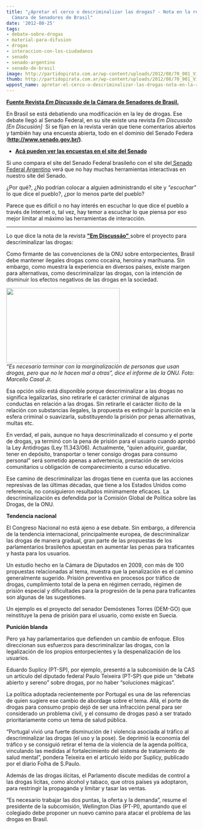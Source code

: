 ```yaml
---
title: "¿Apretar el cerco o descriminalizar las drogas? - Nota en la revista de la
  Cámara de Senadores de Brasil"
date: '2012-08-25'
tags:
- debate-sobre-drogas
- material-para-difusion
- drogas
- interaccion-con-los-ciudadanos
- senado
- senado-argentino
- senado-de-brasil
image: http://partidopirata.com.ar/wp-content/uploads/2012/08/70_901_Vicio_Viciado_04.jpg
thumb: http://partidopirata.com.ar/wp-content/uploads/2012/08/70_901_Vicio_Viciado_04-150x150.jpg
wppost_name: apretar-el-cerco-o-descriminalizar-las-drogas-nota-en-la-revista-de-la-camara-de-senadores-de-brasil
---
```


<strong><a href="http://www.senado.gov.br/NOTICIAS/JORNAL/EMDISCUSSAO/dependencia-quimica/mundo-e-as-drogas/apertar-o-cerco-ou-descriminalizar-as-drogas.aspx" target="_blank">Fuente Revista <em>Em Discussão</em> de la Cámara de Senadores de Brasil.</a></strong>

En Brasil se está debatiendo una modificación en la ley de drogas. Ese debate llegó al Senado Federal, en su site existe una revista <em>Em Discussão [En Discusión] </em> Si se fijan en la revista verán que tiene comentarios abiertos y también hay una encuesta abierta, todo en el dominio del Senado Federa (<strong><a href="http://www.senado.gov.br/">http://www.senado.gov.br/</a>)</strong>.
<ul>
	<li><strong><a href="http://www.senado.gov.br/noticias/DataSenado/enquetes.asp" target="_blank">Acá pueden ver las encuestas en el site del Senado</a></strong></li>
</ul>
Si uno compara el site del Senado Federal brasileño con el site del<a href="http://www.senado.gov.ar/" target="_blank"> Senado Federal Argentino</a> verá que no hay muchas herramientas interactivas en nuestro site del Senado.

¿Por qué?, ¿No podrían colocar a alguien administrando el site y <em>"escuchar"</em> lo que dice el pueblo?, ¿por lo menos parte del pueblo?

Parece que es difícil o no hay interés en escuchar lo que dice el pueblo a través de Internet o, tal vez, hay temor a escuchar lo que piensa por eso mejor limitar al máximo las herramientas de interacción.

<hr />

Lo que dice la nota de la revista <a href="http://www.senado.gov.br/NOTICIAS/JORNAL/EMDISCUSSAO/dependencia-quimica/mundo-e-as-drogas/apertar-o-cerco-ou-descriminalizar-as-drogas.aspx" target="_blank"><strong>"Em Discussão"</strong> </a>sobre el proyecto para descriminalizar las drogas:

Como firmante de las convenciones de la ONU sobre entorpecientes, Brasil debe mantener ilegales drogas como cocaína, heroina y marihuana. Sin embargo, como muestra la experiencia en diversos países, existe margen para alternativas, como descriminalizar las drogas, con la intención de disminuir los efectos negativos de las drogas en la sociedad.

<a href="http://partidopirata.com.ar/wp-content/uploads/2012/08/70_901_Vicio_Viciado_04.jpg"><img class="size-medium wp-image-6192" title="Fotos produzidas por terceiros." src="http://partidopirata.com.ar/wp-content/uploads/2012/08/70_901_Vicio_Viciado_04-300x199.jpg" alt="" width="300" height="199" /></a> <br /><em>“Es necesario terminar con la marginalización de personas que usan drogas, pero que no le hacen mal a otras”, dice el informe de la ONU. Foto: Marcello Casal Jr.</em>


Esa opción sólo está disponible porque descriminalizar a las drogas no significa legalizarlas, sino retirarle el carácter criminal de algunas conductas en relación a las drogas. Sin retirarle el carácter ilícito de la relación con substancias ilegales, la propuesta es extinguir la punición en la esfera criminal o suavizarla, substituyendo la prisión por penas alternativas, multas etc.

En verdad, el país, aunque no haya descriminalizado el consumo y el porte de drogas, ya terminó con la pena de prisión para el usuario cuando aprobó la Ley Antidrogas (Ley 11.343/06). Actualmente, “quien adquirir, guardar, tener en depósito, transportar o tener consigo drogas para consumo personal” será sometido apenas a advertencia, prestación de servicios comunitarios u obligación de comparecimiento a curso educativo.

Ese camino de descriminalizar las drogas tiene en cuenta que las acciones represivas de las últimas décadas, que tiene a los Estados Unidos como referencia, no consiguieron resultados minimamente eficaces. La descriminalización es defendida por la Comisión Global de Política sobre las Drogas, de la ONU.

<strong>Tendencia nacional</strong>

El Congreso Nacional no está ajeno a ese debate. Sin embargo, a diferencia de la tendencia internacional, principalmente europea, de descriminalizar las drogas de manera gradual, gran parte de las propuestas de los parlamentarios brasileños apuestan en aumentar las penas para traficantes y hasta para los usuarios.

Un estudio hecho en la Cámara de Diputados en 2009, con más de 100 propuestas relacionadas al tema, muestra que la penalización es el camino generalmente sugerido. Prisión preventiva en procesos por tráfico de drogas, cumplimiento total de la pena en régimen cerrado, régimen de prisión especial y dificultades para la progresión de la pena para traficantes son algunas de las sugestiones.

Un ejemplo es el proyecto del senador Demóstenes Torres (DEM-GO) que reinstituye la pena de prisión para el usuario, como existe en Suecia.

<strong>Punición blanda</strong>

Pero ya hay parlamentarios que defienden un cambio de enfoque. Ellos direccionan sus esfuerzos para descriminalizar las drogas, con la legalización de los propios entorpecientes y la despenalización de los usuarios.

Eduardo Suplicy (PT-SP), por ejemplo, presentó a la subcomisión de la CAS un artículo del diputado federal Paulo Teixeira (PT-SP) que pide un “debate abierto y sereno” sobre drogas, por no haber “soluciones mágicas”.

La política adoptada recientemente por Portugal es una de las referencias de quien sugiere ese cambio de abordage sobre el tema. Allá, el porte de drogas para consumo propio dejó de ser una infracción penal para ser considerado un problema civil, y el consumo de drogas pasó a ser tratado prioritariamente como un tema de salud pública.

“Portugal vivió una fuerte disminución de l violencia asociada al tráfico al descriminalizar las drogas (el uso y la pose). Se deprimió la economia del tráfico y se consiguió retirar el tema de la violencia de la agenda política, vinculando las medidas al fortalecimiento del sistema de tratamiento de salud mental”, pondera Teixeira en el artículo leído por Suplicy, publicado por el diario Folha de S.Paulo.

Además de las drogas ilícitas, el Parlamento discute medidas de control a las drogas lícitas, como alcohol y tabaco, que otros países ya adoptaron, para restringir la propaganda y limitar y tasar las ventas.

“Es necesario trabajar las dos puntas, la oferta y la demanda”, resume el presidente de la subcomisión, Wellington Dias (PT-PI), apuntando que el colegiado debe proponer un nuevo camino para atacar el problema de las drogas en Brasil.

&nbsp;
